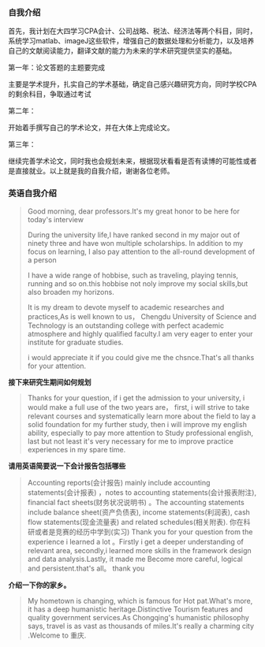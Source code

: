 ### 自我介绍

首先，我计划在大四学习CPA会计、公司战略、税法、经济法等两个科目，同时，系统学习matlab、imageJ这些软件，增强自己的数据处理和分析能力，以及培养自己的文献阅读能力，翻译文献的能力为未来的学术研究提供坚实的基础。

第一年：论文答题的主题要完成

主要是学术提升，扎实自己的学术基础，确定自己感兴趣研究方向，同时学校CPA的剩余科目，争取通过考试

第二年：

开始着手撰写自己的学术论文，并在大体上完成论文。

第三年：

继续完善学术论文，同时我也会规划未来，根据现状看看是否有读博的可能性或者是直接就业。以上就是我的自我介绍，谢谢各位老师。

### 英语自我介绍

> Good morning, dear professors.It's my great honor to be here for today's interview
>
> During the university life,I have ranked second in my major out of ninety three and have won multiple scholarships. In addition to my focus on learning, I also pay attention to the all-round development of a person
>
> I have a wide range of hobbise, such as traveling, playing tennis, running and so on.this hobbise not noly improve my social skills,but also broaden my horizons. 
>
> It is my dream to devote myself to academic researches and practices,As is well known to us， Chengdu University of Science and Technology is an outstanding college with perfect academic atmosphere and highly qualified faculty.I am very eager to enter your institute for graduate studies.
>
>   i would appreciate it if you could give me the chsnce.That's all thanks for your attention.
>
> 

**接下来研究生期间如何规划**

> Thanks for your question, if i get the admission to your university, i would make a full use of the two years are， first, i will strive to take relevant courses and systematically learn more about the field to lay a solid foundation for my further study, then i will improve my english ability, especially to pay more attention to Study professional english,  last but not least it's very necessary for me to improve  practice  experiences in my spare time.

**请用英语简要说一下会计报告包括哪些**

> Accounting reports(会计报告) mainly include accounting statements(会计报表) ，notes to accounting statements(会计报表附注), financial fact sheets(财务状况说明书) 。The accounting statements  include balance sheet(资产负债表), income statements(利润表), cash flow statements(现金流量表) and related schedules(相关附表).
> 你在科研或者是竞赛的经历中学到(实习)
> Thank you for your question from the experience i learned a lot 。Firstly i get a deeper understanding of relevant area, secondly,i learned more skills in the framework design and data analysis.Lastly, it made me Become more careful, logical and persistent.that's all。 thank you

**介绍一下你的家乡。**

> My hometown is changing, which is famous for Hot pat.What's more, it has a deep humanistic heritage.Distinctive Tourism features and quality government services.As Chongqing's humanistic philosophy says, travel is as vast as thousands of miles.It's really a charming city .Welcome to 重庆.